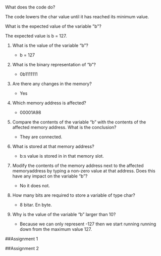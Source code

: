 
What does the code do?

The code lowers the char value until it has reached its minimum value.

What is the expected value of the variable "b"?

The expected value is b = 127.





1. What is the value of the variable “b”?

    * b = 127

2. What is the binary representation of “b”?

   * 0b1111111

3. Are there any changes in the memory?
   * Yes

4. Which memory address is affected?
   * 00001A98

5. Compare the contents of the variable “b” with the contents of the affected memory address. What is the conclusion?
   * They are connected.

6. What is stored at that memory address?
   * b:s value is stored in in that memory slot.

7. Modify the contents of the memory address next to the affected memoryaddress by typing a non-zero value at that address. Does this have any impact on the variable “b”?
   * No it does not.

8. How many bits are required to store a variable of type char?
   * 8 bitar. En byte.

9. Why is the value of the variable “b” larger than 10?
   * Because we can only represent -127 then we start running running down from the maximum value 127.
   
   
##Assignment 1

##Assignment 2
